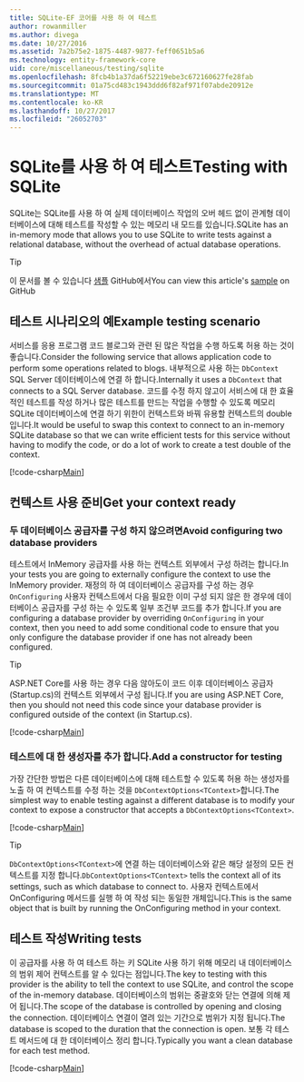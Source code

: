 ```yaml
---
title: SQLite-EF 코어를 사용 하 여 테스트
author: rowanmiller
ms.author: divega
ms.date: 10/27/2016
ms.assetid: 7a2b75e2-1875-4487-9877-feff0651b5a6
ms.technology: entity-framework-core
uid: core/miscellaneous/testing/sqlite
ms.openlocfilehash: 8fcb4b1a37da6f52219ebe3c672160627fe28fab
ms.sourcegitcommit: 01a75cd483c1943ddd6f82af971f07abde20912e
ms.translationtype: MT
ms.contentlocale: ko-KR
ms.lasthandoff: 10/27/2017
ms.locfileid: "26052703"
---
```

# <a name="testing-with-sqlite"></a><span data-ttu-id="94783-102">SQLite를 사용 하 여 테스트</span><span class="sxs-lookup"><span data-stu-id="94783-102">Testing with SQLite</span></span>

<span data-ttu-id="94783-103">SQLite는 SQLite를 사용 하 여 실제 데이터베이스 작업의 오버 헤드 없이 관계형 데이터베이스에 대해 테스트를 작성할 수 있는 메모리 내 모드를 있습니다.</span><span class="sxs-lookup"><span data-stu-id="94783-103">SQLite has an in-memory mode that allows you to use SQLite to write tests against a relational database, without the overhead of actual database operations.</span></span>

> [!TIP]  
> <span data-ttu-id="94783-104">이 문서를 볼 수 있습니다 [샘플](https://github.com/aspnet/EntityFramework.Docs/tree/master/samples/core/Miscellaneous/Testing) GitHub에서</span><span class="sxs-lookup"><span data-stu-id="94783-104">You can view this article's [sample](https://github.com/aspnet/EntityFramework.Docs/tree/master/samples/core/Miscellaneous/Testing) on GitHub</span></span>

## <a name="example-testing-scenario"></a><span data-ttu-id="94783-105">테스트 시나리오의 예</span><span class="sxs-lookup"><span data-stu-id="94783-105">Example testing scenario</span></span>

<span data-ttu-id="94783-106">서비스를 응용 프로그램 코드 블로그와 관련 된 많은 작업을 수행 하도록 허용 하는 것이 좋습니다.</span><span class="sxs-lookup"><span data-stu-id="94783-106">Consider the following service that allows application code to perform some operations related to blogs.</span></span> <span data-ttu-id="94783-107">내부적으로 사용 하는 `DbContext` SQL Server 데이터베이스에 연결 하 합니다.</span><span class="sxs-lookup"><span data-stu-id="94783-107">Internally it uses a `DbContext` that connects to a SQL Server database.</span></span> <span data-ttu-id="94783-108">코드를 수정 하지 않고이 서비스에 대 한 효율적인 테스트를 작성 하거나 많은 테스트를 만드는 작업을 수행할 수 있도록 메모리 SQLite 데이터베이스에 연결 하기 위한이 컨텍스트와 바꿔 유용할 컨텍스트의 double입니다.</span><span class="sxs-lookup"><span data-stu-id="94783-108">It would be useful to swap this context to connect to an in-memory SQLite database so that we can write efficient tests for this service without having to modify the code, or do a lot of work to create a test double of the context.</span></span>

[!code-csharp[Main](../../../../samples/core/Miscellaneous/Testing/BusinessLogic/BlogService.cs)]

## <a name="get-your-context-ready"></a><span data-ttu-id="94783-109">컨텍스트 사용 준비</span><span class="sxs-lookup"><span data-stu-id="94783-109">Get your context ready</span></span>

### <a name="avoid-configuring-two-database-providers"></a><span data-ttu-id="94783-110">두 데이터베이스 공급자를 구성 하지 않으려면</span><span class="sxs-lookup"><span data-stu-id="94783-110">Avoid configuring two database providers</span></span>

<span data-ttu-id="94783-111">테스트에서 InMemory 공급자를 사용 하는 컨텍스트 외부에서 구성 하려는 합니다.</span><span class="sxs-lookup"><span data-stu-id="94783-111">In your tests you are going to externally configure the context to use the InMemory provider.</span></span> <span data-ttu-id="94783-112">재정의 하 여 데이터베이스 공급자를 구성 하는 경우 `OnConfiguring` 사용자 컨텍스트에서 다음 필요한 이미 구성 되지 않은 한 경우에 데이터베이스 공급자를 구성 하는 수 있도록 일부 조건부 코드를 추가 합니다.</span><span class="sxs-lookup"><span data-stu-id="94783-112">If you are configuring a database provider by overriding `OnConfiguring` in your context, then you need to add some conditional code to ensure that you only configure the database provider if one has not already been configured.</span></span>

> [!TIP]  
> <span data-ttu-id="94783-113">ASP.NET Core를 사용 하는 경우 다음 않아도이 코드 이후 데이터베이스 공급자 (Startup.cs)의 컨텍스트 외부에서 구성 됩니다.</span><span class="sxs-lookup"><span data-stu-id="94783-113">If you are using ASP.NET Core, then you should not need this code since your database provider is configured outside of the context (in Startup.cs).</span></span>

[!code-csharp[Main](../../../../samples/core/Miscellaneous/Testing/BusinessLogic/BloggingContext.cs#OnConfiguring)]

### <a name="add-a-constructor-for-testing"></a><span data-ttu-id="94783-114">테스트에 대 한 생성자를 추가 합니다.</span><span class="sxs-lookup"><span data-stu-id="94783-114">Add a constructor for testing</span></span>

<span data-ttu-id="94783-115">가장 간단한 방법은 다른 데이터베이스에 대해 테스트할 수 있도록 허용 하는 생성자를 노출 하 여 컨텍스트를 수정 하는 것을 `DbContextOptions<TContext>`합니다.</span><span class="sxs-lookup"><span data-stu-id="94783-115">The simplest way to enable testing against a different database is to modify your context to expose a constructor that accepts a `DbContextOptions<TContext>`.</span></span>

[!code-csharp[Main](../../../../samples/core/Miscellaneous/Testing/BusinessLogic/BloggingContext.cs#Constructors)]

> [!TIP]  
> <span data-ttu-id="94783-116">`DbContextOptions<TContext>`에 연결 하는 데이터베이스와 같은 해당 설정의 모든 컨텍스트를 지정 합니다.</span><span class="sxs-lookup"><span data-stu-id="94783-116">`DbContextOptions<TContext>` tells the context all of its settings, such as which database to connect to.</span></span> <span data-ttu-id="94783-117">사용자 컨텍스트에서 OnConfiguring 메서드를 실행 하 여 작성 되는 동일한 개체입니다.</span><span class="sxs-lookup"><span data-stu-id="94783-117">This is the same object that is built by running the OnConfiguring method in your context.</span></span>

## <a name="writing-tests"></a><span data-ttu-id="94783-118">테스트 작성</span><span class="sxs-lookup"><span data-stu-id="94783-118">Writing tests</span></span>

<span data-ttu-id="94783-119">이 공급자를 사용 하 여 테스트 하는 키 SQLite 사용 하기 위해 메모리 내 데이터베이스의 범위 제어 컨텍스트를 알 수 있다는 점입니다.</span><span class="sxs-lookup"><span data-stu-id="94783-119">The key to testing with this provider is the ability to tell the context to use SQLite, and control the scope of the in-memory database.</span></span> <span data-ttu-id="94783-120">데이터베이스의 범위는 중괄호와 닫는 연결에 의해 제어 됩니다.</span><span class="sxs-lookup"><span data-stu-id="94783-120">The scope of the database is controlled by opening and closing the connection.</span></span> <span data-ttu-id="94783-121">데이터베이스 연결이 열려 있는 기간으로 범위가 지정 됩니다.</span><span class="sxs-lookup"><span data-stu-id="94783-121">The database is scoped to the duration that the connection is open.</span></span> <span data-ttu-id="94783-122">보통 각 테스트 메서드에 대 한 데이터베이스 정리 합니다.</span><span class="sxs-lookup"><span data-stu-id="94783-122">Typically you want a clean database for each test method.</span></span>

[!code-csharp[Main](../../../../samples/core/Miscellaneous/Testing/TestProject/SQLite/BlogServiceTests.cs)]
